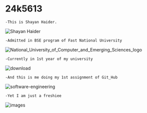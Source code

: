 # 24k5613
    -This is Shayan Haider.
![Shayan Haider](https://github.com/user-attachments/assets/444f5af5-a9cc-4ab3-b06b-892b998d8a95)


    -Admitted in BSE program of Fast National University
![National_University_of_Computer_and_Emerging_Sciences_logo](https://github.com/user-attachments/assets/93d51bd6-23dc-4449-b4f5-706772c8009b)

    -Currently in 1st year of my university
![download](https://github.com/user-attachments/assets/61273646-15c8-4d04-9151-59981a5e8bbb)

    -And this is me doing my 1st assignment of Git_Hub 
![software-engineering](https://github.com/user-attachments/assets/64111f42-8c2a-4628-98a6-3a1769b2f44b)

    -Yet I am just a freshiee
![images](https://github.com/user-attachments/assets/a36bc83f-d4c3-4066-9873-6cc628bced72)


